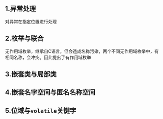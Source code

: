 ## 1.异常处理
对异常在指定位置进行处理

## 2.枚举与联合
无作用域枚举，继承自C语言。但会造成名称污染，两个不同无作用域枚举中，有相同名称，会冲突。因此提出了有作用域枚举

## 3.嵌套类与局部类


## 4.嵌套名字空间与匿名名称空间

## 5.位域与`volatile`关键字
